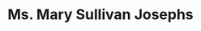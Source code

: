 ---
layout: layouts/profile.liquid
title: Ms. Mary Sullivan Josephs
id: ms_mary_sullivan_josephs
prefix: Ms.
first: Mary
middle: Sullivan
last: Josephs
suffix: 
currentTitle: Founder and CEO
currentOrg: Verit Advisors LLC
bio: Mary Josephs is the Founder and CEO of Verit Advisors. Ms. Josephs is a nationally recognized leader with more than 35 years of experience with ESOPs as a specialized solution-oriented succession and liquidity transaction for middle market companies. <br /><br />She has advised, structured and closed hundreds of financings and advisory projects for middle market companies. These transactions represent more than $10 billion in senior credit and nearly $30 billion in enterprise value, most of which have supported ESOP transactions. Ms. Josephs founded and built the ESOP group at LaSalle National Bank into a practice that was recognized as the nation’s leading middle-market ESOP financing and advisory team. Ms. Josephs also co-founded and launched a leading ESOP Advisory practice for ABN AMRO LaSalle Corporate Finance (and subsequently Bank of America-Merrill Lynch). Upon LaSalle’s acquisition by Bank of America, Ms. Josephs led the ESOP Solutions Group for all of Bank of America-Merrill Lynch. <br /><br />Ms. Josephs founded Verit Advisors in 2009 in Chicago. Verit Advisors unites sophisticated middle market investment banking capabilities with a client centric boutique, fluent in ESOPs, debt and equity capital markets, mergers and acquisitions and valuation services. Among Verit’s clients are Dansko, Clif Bar &amp; Company, and Manson Construction Company.<br /><br />Ms. Josephs has spoken at hundreds of conferences nationally and frequently writes articles on issues related to succession and liquidity alternatives for closely held businesses, including ESOPs, ESOP financing, ESOP M&amp;A and other corporate finance solutions. Ms. Josephs has had a blog on Forbes.com since 2014 and writes about employee ownership and current business topics. Ms. Josephs is a regular publisher on Forbes <br /><br />Ms. Josephs is a member of the board for Hisco Inc., Manson Construction, Performance Contracting Inc., and a prominent large Midwest based employee-owned company. Mary chairs the Audit committee for Hisco and Performance Contracting Group. Mary is on the Finance Committee, Leadership and Ethics committee and compensation committee on the other boards. Mary is also a member of Advisory Board ESCA (Employee-Owned S Corporations of America), Rutgers NJ/NY Center for Employee Ownership Advisory Board and a lifetime member, Board of Governors of the ESOP Association.<br /><br />Mary was selected as one of the Most Influential Women in Mid-Market M&amp;A by Mergers &amp; Acquisition publication for five consecutive years and Chicago Crain’s recognized Ms. Josephs as a Notable Entrepreneur in 2019 and Private Board Directors magazine named Mary a Director to Watch in 2019. Mary was awarded the U.S.A&#58; Women Leaders &amp; Top Dealmakers Award 2020. <br /><br />Ms. Josephs holds a Bachelor of Arts in Economics and French from Marquette University and a Master of Business Administration in Finance from the University of Chicago Booth School of Business. Ms. Josephs is a member of FINRA&#58; Series 24, 7 and 63.
linkedin: https://www.linkedin.com/in/maryjosephs/
tiktok: 
twitter: 
aboutme: 
insta: 
orgURL: 
snapchat: 
personalURL: https://www.verit.com
smallHeadshotURL: assets/images/headshots/Mary%20Josephs-former%20HS1_converted_scaled.avif
originalHeadshotURL: assets/images/headshots/Mary%20Josephs-former%20HS1_converted_scaled.avif
tags-experience: 
 - Business Development
 - Capital Markets
 - Finance
 - Governance
 - Mergers & Acquisitions
 - P&L&#58; $0-$500M
 - Private Companies
 - Business Development
 - Capital Markets
 - Finance
 - Governance
 - Mergers & Acquisitions
 - P&L&#58; $0-$500M
 - Private Companies
tags-current-industries: 
 - Corporate Directorships
 - Finance and Insurance
 - Financial Activities
 - Investment Banking
tags-current-position: 
 - CEO / Chief Executive Officer
 - Chairman
tags-past-industries: 
 - Finance and Insurance
 - Financial Activities
 - Investment Banking
tags-past-position: 
 - CEO / Chief Executive Officer
 - Founder
 - SVP / Senior Vice President
 - VP / Vice President
tags-current-board-service: 
    - Corporate Private
    - Nonprofit
tags-past-board-service: 
    - Nonprofit
boards-current-corporate-private: 
 - Performance Contracting Group, Chair, Audit Committee
 - Manson Construction Company, ESOP Committee
 - Hisco, Inc., Chair Audit Committee
 - Bradford Hammacher Group, Finance Committee
boards-current-corporate-public: 
boards-current-nonprofit: 
 - Big Shoulders, 
 - ESCA, Advisory Board
boards-current-privateequity: 
boards-current-spac: 
boards-current-vc: 
boards-past-corporate-private: 
boards-past-corporate-public: 
boards-past-nonprofit: 
 - The ESOP Association, Chair of Chairs
 - The ESOP Association, Chair of Finance Committee
 - National Center for Employee Ownership, member
boards-past-privateequity: 
boards-past-spac: 
boards-past-vc: 
---